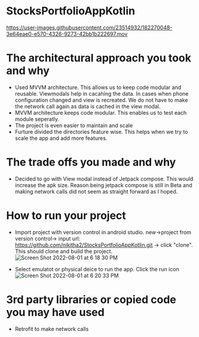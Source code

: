 # StocksPortfolioAppKotlin

https://user-images.githubusercontent.com/23514932/182270048-3e64eae0-e570-4326-9273-42bb1b222697.mov

# The architectural approach you took and why
- Used MVVM architecture. This allows us to keep code modular and reusable. Viewmodals help in cacahing the data. In cases when phone configuration changed and view is recreated. We do not have to make the network call again as data is cached in the view modal.
- MVVM architecture keeps code modular. This enables us to test each module seperatly.
- The project is even easier to maintain and scale
- Furture divided the directories feature wise. This helps when we try to scale the app and add more features.

# The trade offs you made and why
- Decided to go with View modal instead of Jetpack compose. This would increase the apk size. Reason being jetpack compose is still in Beta and making network calls did not seem as straight forward as I hoped.

# How to run your project
- Import project with version control in android studio.
   new->project from version control-> input url: https://github.com/nikitha2/StocksPortfolioAppKotlin.git -> click "clone". This should clone and build the project. 
![Screen Shot 2022-08-01 at 6 18 30 PM](https://user-images.githubusercontent.com/23514932/182271233-d05b635e-c7a8-4d24-b689-d3eb77459cc0.png)

- Select emulatot or physical deice to run the app. Click the run icon
![Screen Shot 2022-08-01 at 6 20 33 PM](https://user-images.githubusercontent.com/23514932/182271461-0f42d8a3-ccb2-40b1-8a76-301fb4d28af2.png)


# 3rd party libraries or copied code you may have used
- Retrofit to make network calls

